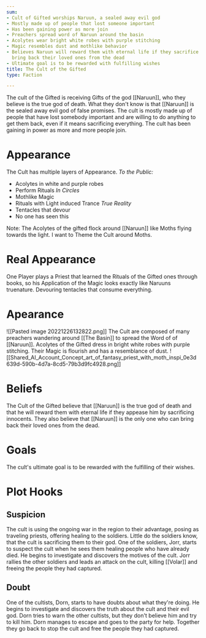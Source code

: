 ```yaml
---
sum:
- Cult of Gifted worships Naruun, a sealed away evil god
- Mostly made up of people that lost someone important
- Has been gaining power as more join
- Preachers spread word of Naruun around the basin
- Acolytes wear bright white robes with purple stitching
- Magic resembles dust and mothlike behavior
- Believes Naruun will reward them with eternal life if they sacrifice innocents or
  bring back their loved ones from the dead
- Ultimate goal is to be rewarded with fulfilling wishes
title: The Cult of the Gifted
type: Faction

---
```


The cult of the Gifted is receiving Gifts of the god [[Naruun]], who they believe is the true god of death. What they don't know is that [[Naruun]] is the sealed away evil god of false promises.
The cult is mostly made up of people that have lost somebody important and are willing to do anything to get them back, even if it means sacrificing everything. The cult has been gaining in power as more and more people join. 

# Appearance
The Cult has multiple layers of Appearance. 
*To the Public:*
- Acolytes in white and purple robes
- Perform Rituals
*In Circles*
- Mothlike Magic
- Rituals with Light induced Trance
*True Reality*
- Tentacles that devour
- No one has seen this

Note:
The Acolytes of the gifted flock around [[Naruun]] like Moths flying towards the light. I want to Theme the Cult around Moths.

# Real Appearance
One Player plays a Priest that learned the Rituals of the Gifted ones through books, so his Application of the Magic looks exactly like Naruuns truenature. Devouring tentacles that consume everything.



# Apearance
![[Pasted image 20221226132822.png]]
The Cult are composed of many preachers wandering around [[The Basin]] to spread the Word of of [[Naruun]].
Acolytes of the Gifted dress in bright white robes with purple stitching. 
Their Magic is flourish and has a resemblance of dust.
![[Shared_AI_Account_Concept_art_of_fantasy_priest_with_moth_inspi_0e3d639d-590b-4d7a-8cd5-79b3d9fc4928.png]]

# Beliefs
The Cult of the Gifted believe that [[Naruun]] is the true god of death and that he will reward them with eternal life if they appease him by sacrificing innocents. They also believe that [[Naruun]] is the only one who can bring back their loved ones from the dead. 

# Goals
The cult's ultimate goal is to be rewarded with the fulfilling of their wishes.


# Plot Hooks

## Suspicion

The cult is using the ongoing war in the region to their advantage, posing as traveling priests, offering healing to the soldiers. Little do the soldiers know, that the cult is sacrificing them to their god. One of the soldiers, Jorr, starts to suspect the cult when he sees them healing people who have already died. He begins to investigate and discovers the motives of the cult. Jorr rallies the other soldiers and leads an attack on the cult, killing [[Volar]] and freeing the people they had captured.

## Doubt

One of the cultists, Dorn, starts to have doubts about what they're doing. He begins to investigate and discovers the truth about the cult and their evil god. Dorn tries to warn the other cultists, but they don't believe him and try to kill him. Dorn manages to escape and goes to the party for help. Together they go back to stop the cult and free the people they had captured.


